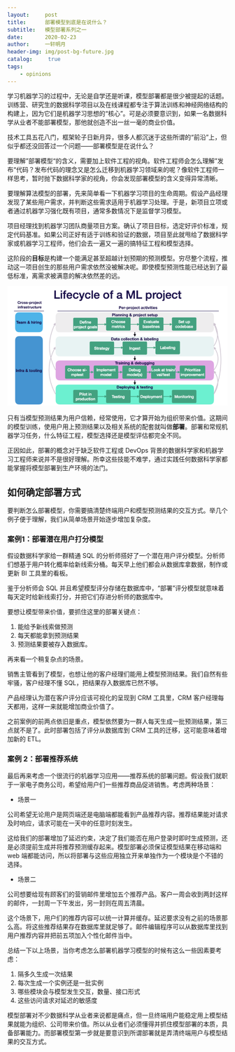 ```yaml
---
layout:		post
title:  	部署模型到底是在说什么？
subtitle:   模型部署系列之一
date:       2020-02-23
author:     一轩明月
header-img: img/post-bg-future.jpg
catalog: 	 true
tags:
    - opinions
---
```


学习机器学习的过程中，无论是自学还是听课，模型部署都是很少被提起的话题。训练营、研究生的数据科学项目以及在线课程都专注于算法训练和神经网络结构的构建上，因为它们是机器学习思想的“核心”。可是必须要意识到，如果一名数据科学从业者不能部署模型，那他就创造不出一丝一毫的商业价值。

技术工具五花八门，框架轮子日新月异，很多人都沉迷于这些所谓的“前沿”上，但似乎都还没回答过一个问题——部署模型是在说什么？

要理解”部署模型“的含义，需要加上软件工程的视角。软件工程师会怎么理解”发布“代码？发布代码的理念又是怎么迁移到机器学习领域来的呢？像软件工程师一样思考，暂时抛下数据科学家的视角，你会发现部署模型的含义变得异常清晰。

要理解算法模型的部署，先来简单看一下机器学习项目的生命周期。假设产品经理发现了某些用户需求，并判断这些需求适用于机器学习处理。于是，新项目立项或者通过机器学习强化既有项目，通常多数情况下是监督学习模型。

项目经理找到机器学习团队商量项目方案。确认了项目目标，选定好评价标准，规定代码基准。如果公司正好有适于训练和验证的数据，项目至此就甩给了数据科学家或机器学习工程师，他们会去一遍又一遍的搞特征工程和模型选择。

这阶段的**目标**是构建一个能满足甚至超越计划预期的预测模型。穷尽整个流程，推动这一项目创生的那些用户需求依然没被解决呢。即使模型预测性能已经达到了最低标准，离需求被满意的解决依然差的远。

![](https://raw.githubusercontent.com/LibertyDream/diy_img_host/master/img/2020-02-22_ml_lifecycle.png)

只有当模型预测结果为用户信赖，经常使用，它才算开始为组织带来价值。这期间的模型训练，使用户用上预测结果以及相关系统的配套就叫做**部署**。部署和常规机器学习任务，什么特征工程，模型选择还是模型评估都完全不同。

正因如此，部署的概念对于缺乏软件工程或 DevOps 背景的数据科学家和机器学习工程师来说并不是很好理解。所幸这些技能不难学，通过实践任何数据科学家都能掌握将模型部署到生产环境的法门。

## 如何确定部署方式

要判断怎么部署模型，你需要搞清楚终端用户和模型预测结果的交互方式。举几个例子便于理解，我们从简单场景开始逐步增加复杂度。

### 案例1：部署潜在用户打分模型

假设数据科学家给一群精通 SQL 的分析师搭好了一个潜在用户评分模型。分析师们想基于用户转化概率给新线索分桶。每天早上他们都会从数据库拿数据，制作或更新 BI 工具里的看板。

鉴于分析师会 SQL 并且希望模型评分存储在数据库中，“部署”评分模型就意味着每天定时给新线索打分，并把它们存进分析师的数据库中。

要想让模型带来价值，要抓住这里的部署关键点：

1. 能给予新线索做预测
2. 每天都能拿到预测结果
3. 预测结果要被存入数据库。

再来看一个稍复杂点的场景。

销售主管看到了模型，也想让他的客户经理们能用上模型预测结果。我们自然有些牢骚，客户经理不懂 SQL，把结果存入数据库已然不够。

产品经理认为潜在客户评分应该可视化的呈现到 CRM 工具里，CRM 客户经理每天都用，这样一来就能增加商业价值了。

之前案例的前两点依旧是重点，模型依然要为一群人每天生成一批预测结果，第三点就不是了。此时部署包括了评分从数据库到 CRM 工具的迁移，这可能意味着增加新的 ETL。

### 案例 2：部署推荐系统

最后再来考虑一个很流行的机器学习应用——推荐系统的部署问题。假设我们就职于一家电子商务公司，希望给用户们一些推荐商品促进销售。考虑两种场景：

- 场景一

公司希望无论用户是网页端还是电脑端都能看到产品推荐内容。推荐结果能对请求及时响应，请求可能在一天中的任意时刻发生。

这给我们的部署增加了延迟约束，决定了我们能否在用户登录时即时生成预测，还是必须提前生成并将推荐预测缓存起来。模型部署必须保证模型结果在移动端和 web 端都能访问，所以将部署与这些应用独立开来单独作为一个模块是个不错的选择。

- 场景二

公司想要给现有顾客们的营销邮件里增加五个推荐产品。客户一周会收到两封这样的邮件，一封周一下午发出，另一封则在周五清晨。

这个场景下，用户们的推荐内容可以统一计算并缓存。延迟要求没有之前的场景那么高。将这些推荐结果存在数据库里就足够了。邮件编辑程序可以从数据库里找到用户推荐内容并把前五项加入个性化邮件当中。

总结一下以上场景，当你考虑怎么部署机器学习模型的时候有这么一些因素要考虑：

1. 隔多久生成一次结果
2. 每次生成一个实例还是一批实例
3. 哪些模块会与模型发生交互，数量、接口形式
4. 这些访问请求对延迟的敏感度

模型部署对不少数据科学从业者来说都是痛点，但一旦终端用户能稳定用上模型结果就能为组织、公司带来价值。所以从业者们必须懂得并抓住模型部署的本质，具备部署能力。而部署模型第一步就是要意识到所谓部署就是弄清终端用户与模型结果的交互方式。